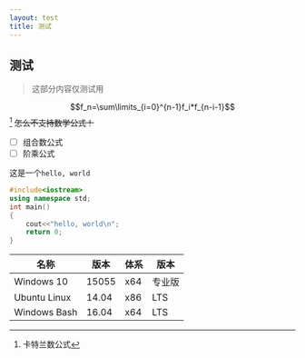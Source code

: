 ```yaml
---
layout: test
title: 测试
---
```


## 测试

> 这部分内容仅测试用

$$f_n=\sum\limits_{i=0}^{n-1}f_i*f_{n-i-1}$$ [^catalan] ~~怎么不支持数学公式！~~

- [ ] 组合数公式
- [ ] 阶乘公式

这是一个`hello, world`

```cpp
#include<iostream>
using namespace std;
int main()
{
    cout<<"hello, world\n";
    return 0;
}
```

| 名称           | 版本    | 体系   | 版本   |
| ------------ | ----- | ---- | ---- |
| Windows 10   | 15055 | x64  | 专业版  |
| Ubuntu Linux | 14.04 | x86  | LTS  |
| Windows Bash | 16.04 | x64  | LTS  |

[^catalan]: 卡特兰数公式

